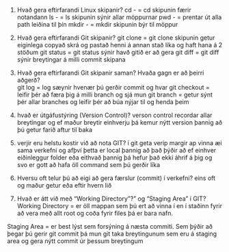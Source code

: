 1. Hvað gera eftirfarandi Linux skipanir?
    cd - = cd skipunin færir notandann
    ls - = ls skipunin sýnir allar möppurnar
    pwd - = prentar út alla path leiðina til þín
    mkdir - = mkdir skipunin býr til möppur

2. Hvað gera eftirfarandi Git skipanir?
    git clone = git clone skipunin getur eiginlega copyað skrá og pastað henni á annan stað líka og haft hana á 2 stöðum
    git status = git status sýnir havð gitið er að gera
    git diff = git diff sýnir breytingar á milli commit skipana

3. Hvað gera eftirfarandi Git skipanir saman? Hvaða gagn er að þeirri aðgerð?   
    git log = log sæynir hvenær þú gerðir commit og hvar
    git checkout = leifir þér að færa þig á milli branch og sjá mun
    git branch = getur sýnt þér allar branches og leifir þér að búa nýjar til og henda þeim
4. hvað er útgáfustýring (Version Control)?
    verson control recordar allar breytingar og ef maður breytir einhverju þá kemur nýtt version þannig að þú getur farið aftur til baka
5. verjir eru helstu kostir við að nota GIT?
    í git geta verip margir ap vinna æi sama verkefni og afþví þetta er local þannig að það þýðir að ef einhver eiðinleggur folder eða eithvað þannig þá hefur það ekki áhrif á þig og svo er gott að hafa öll command sem þú gerðir líka
6. Hversu oft telur þú að eigi að gera færslur (commit) í verkefni?
   eins oft og maður getur eða eftir hvern lið
7. Hvað er átt við með “Working Directory”?” og “Staging Area” í GIT?
 Working Directory = er öll mappan sem þú ert að vinna í en í staðinn fyrir að vera með allt root og coða fyrir files þá er bara nafn.

Staging Area = er best lýst sem forsýning á næsta commiti. Sem þýðir að þegar þú gerir git commit þá mun git taka breytingunum sem eru á staging area og gera nýtt commit úr þessum breytingum